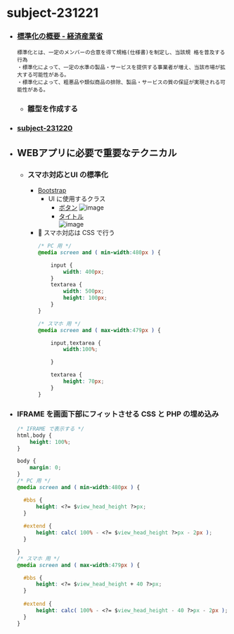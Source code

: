 # subject-231221

- ### [標準化の概要 - 経済産業省](https://www.meti.go.jp/policy/economy/hyojun-kijun/katsuyo/business-senryaku/pdf/001.pdf)
  ```
  標準化とは、⼀定のメンバーの合意を得て規格(仕様書)を制定し、当該規 格を普及する⾏為
  ・標準化によって、⼀定の⽔準の製品・サービスを提供する事業者が増え、当該市場が拡⼤する可能性がある。
  ・標準化によって、粗悪品や類似商品の排除、製品・サービスの質の保証が実現される可能性がある。
  ```
  - ### 雛型を作成する

- ### [subject-231220](https://github.com/winofsql/subject-231220)

- ## WEBアプリに必要で重要なテクニカル
  - ### スマホ対応とUI の標準化
    - [Bootstrap](https://getbootstrap.jp/docs/5.3/getting-started/introduction/)
      - UI に使用するクラス
        - [ボタン](https://getbootstrap.jp/docs/5.3/components/buttons/)
          ![image](https://github.com/winofsql/subject-231221/assets/1501327/64bf7cfc-c688-40d3-a179-3d9ee78e37c7)
        - [タイトル](https://getbootstrap.jp/docs/5.3/components/alerts/)\
          ![image](https://github.com/winofsql/subject-231221/assets/1501327/29f14559-eecc-47a9-a97b-1aa5ede9cd88)
    - 🔴 スマホ対応は CSS で行う
      ```css
      /* PC 用 */
      @media screen and ( min-width:480px ) {
      
          input {
              width: 400px;
          }
          textarea {
              width: 500px;
              height: 100px;
          }
      }
      
      /* スマホ 用 */
      @media screen and ( max-width:479px ) {
      
          input,textarea {
              width:100%;
      
          }
      
          textarea {
              height: 70px;
          }
      }       
      ```

 - ### IFRAME を画面下部にフィットさせる CSS と PHP の埋め込み
    ```css
    /* IFRAME で表示する */
    html,body {
        height: 100%;
    }
    
    body {
        margin: 0;
    }
    /* PC 用 */
    @media screen and ( min-width:480px ) {
    
      #bbs {
          height: <?= $view_head_height ?>px;
      }
      
      #extend {
          height: calc( 100% - <?= $view_head_height ?>px - 2px );
      }
    
    }
    /* スマホ 用 */
    @media screen and ( max-width:479px ) {
    
      #bbs {
          height: <?= $view_head_height + 40 ?>px;
      }
      
      #extend {
          height: calc( 100% - <?= $view_head_height - 40 ?>px - 2px );
      }
    }   
    ```  
